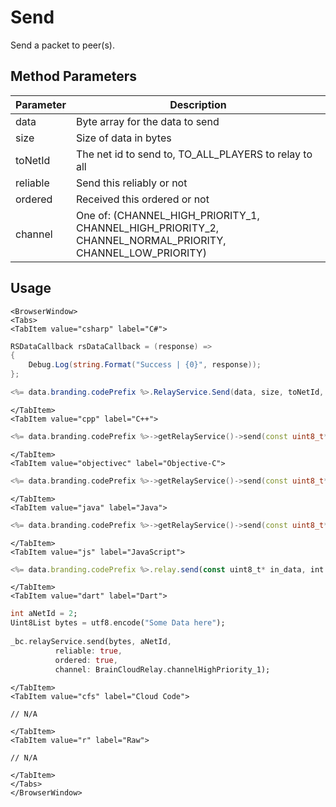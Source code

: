 # Send

Send a packet to peer(s).

## Method Parameters

| Parameter | Description                                                                                               |
| --------- | --------------------------------------------------------------------------------------------------------- |
| data      | Byte array for the data to send                                                                           |
| size      | Size of data in bytes                                                                                     |
| toNetId   | The net id to send to, TO_ALL_PLAYERS to relay to all                                                     |
| reliable  | Send this reliably or not                                                                                 |
| ordered   | Received this ordered or not                                                                              |
| channel   | One of: (CHANNEL_HIGH_PRIORITY_1, CHANNEL_HIGH_PRIORITY_2, CHANNEL_NORMAL_PRIORITY, CHANNEL_LOW_PRIORITY) |

## Usage

```mdx-code-block
<BrowserWindow>
<Tabs>
<TabItem value="csharp" label="C#">
```

```csharp
RSDataCallback rsDataCallback = (response) =>
{
    Debug.Log(string.Format("Success | {0}", response));
};

<%= data.branding.codePrefix %>.RelayService.Send(data, size, toNetId, reliable, ordered, channel);
```

```mdx-code-block
</TabItem>
<TabItem value="cpp" label="C++">
```

```cpp
<%= data.branding.codePrefix %>->getRelayService()->send(const uint8_t* in_data, int in_size, uint64_t toNetId, bool in_reliable, bool in_ordered, eRelayChannel in_channel);
```

```mdx-code-block
</TabItem>
<TabItem value="objectivec" label="Objective-C">
```

```cpp
<%= data.branding.codePrefix %>->getRelayService()->send(const uint8_t* in_data, int in_size, uint64_t toNetId, bool in_reliable, bool in_ordered, eRelayChannel in_channel);
```

```mdx-code-block
</TabItem>
<TabItem value="java" label="Java">
```

```cpp
<%= data.branding.codePrefix %>->getRelayService()->send(const uint8_t* in_data, int in_size, uint64_t toNetId, bool in_reliable, bool in_ordered, eRelayChannel in_channel);
```

```mdx-code-block
</TabItem>
<TabItem value="js" label="JavaScript">
```

```javascript
<%= data.branding.codePrefix %>.relay.send(const uint8_t* in_data, int in_size, uint64_t toNetId, bool in_reliable, bool in_ordered, eRelayChannel in_channel);
```

```mdx-code-block
</TabItem>
<TabItem value="dart" label="Dart">
```

```dart
int aNetId = 2;
Uint8List bytes = utf8.encode("Some Data here");
​
_bc.relayService.send(bytes, aNetId,
          reliable: true,
          ordered: true,
          channel: BrainCloudRelay.channelHighPriority_1);
```

```mdx-code-block
</TabItem>
<TabItem value="cfs" label="Cloud Code">
```

```cfscript
// N/A
```

```mdx-code-block
</TabItem>
<TabItem value="r" label="Raw">
```

```cfscript
// N/A
```

```mdx-code-block
</TabItem>
</Tabs>
</BrowserWindow>
```
